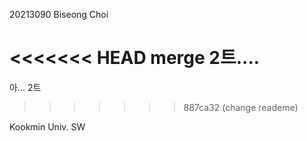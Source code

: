 20213090 Biseong Choi

<<<<<<< HEAD
merge 2트....
=======
아... 2트
>>>>>>> 887ca32 (change reademe)

Kookmin Univ. SW

